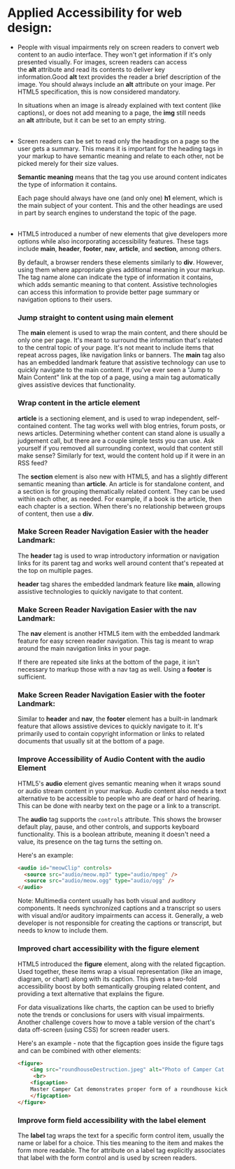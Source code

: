 # Applied Accessibility for web design:

* People with visual impairments rely on screen readers to convert web content to an audio interface. They won't get information if it's only presented visually. For images, screen readers can access the __alt__ attribute and read its contents to deliver key information.Good __alt__ text provides the reader a brief description of the image. You should always include an __alt__ attribute on your image. Per HTML5 specification, this is now considered mandatory.

	In situations when an image is already explained with text content (like captions), or does not add meaning to 	a page, the __img__ still needs an __alt__ attribute, but it can be set to an empty string.
</br></br>
* Screen readers can be set to read only the headings on a page so the user gets a summary. This means it is important for the heading tags in your markup to have semantic meaning and relate to each other, not be picked merely for their size values.

	__Semantic meaning__ means that the tag you use around content indicates the type of information it contains.

	Each page should always have one (and only one) __h1__ element, which is the main subject of your content. This 	and the other headings are used in part by search engines to understand the topic of the page.
</br></br>
* HTML5 introduced a number of new elements that give developers more options while also incorporating accessibility features. These tags include __main__, __header__, __footer__, __nav__, __article__, and __section__, among others.

	By default, a browser renders these elements similarly to __div__. However, using them where 			appropriate gives additional meaning in your markup. The tag name alone can indicate the type of 			information it contains, which adds semantic meaning to that content. Assistive technologies can access this 	information to provide better page summary or navigation options to their users.

	### Jump straight to content using __main__ element </br>
	The __main__ element is used to wrap the main content, and there should be only one per page. It's meant to 		surround the information that's related to the central topic of your page. It's not meant to include items that 		repeat across pages, like navigation links or banners.
	The __main__ tag also has an embedded landmark feature that assistive technology can use to quickly navigate 	to the main content. If you've ever seen a "Jump to Main Content" link at the top of a page, using a main tag 	automatically gives assistive devices that functionality.

	### Wrap content in the __article__ element </br>
	__article__ is a sectioning element, and is used to wrap independent, self-contained content. The tag works well 		with blog entries, forum posts, or news articles.
	Determining whether content can stand alone is usually a judgement call, but there are a couple simple tests 	you can use. Ask yourself if you removed all surrounding context, would that content still make sense? 			Similarly for text, would the content hold up if it were in an RSS feed?
	
	The __section__ element is also new with HTML5, and has a slightly different semantic meaning than __article__. An article is for standalone content, and a section is for grouping thematically related content. They can be used within each other, as needed. For example, if a book is the article, then each chapter is a section. When there's no relationship between groups of content, then use a __div__.
	
	### Make Screen Reader Navigation Easier with the header Landmark: </br>
	 The __header__ tag is used to wrap introductory information or navigation links for its parent tag and works well around content that's repeated at the top on multiple pages.

	__header__ tag shares the embedded landmark feature like __main__, allowing assistive technologies to quickly navigate 		to that content.
	
	### Make Screen Reader Navigation Easier with the nav Landmark: </br>
	The __nav__ element is another HTML5 item with the embedded landmark feature for easy screen reader navigation. This tag 	is meant to wrap around the main navigation links in your page.

	If there are repeated site links at the bottom of the page, it isn't necessary to markup those with a nav tag as well. 		Using a __footer__ is sufficient.
	
	### Make Screen Reader Navigation Easier with the footer Landmark:  </br>
	Similar to __header__ and __nav__, the __footer__ element has a built-in landmark feature that allows assistive devices to quickly navigate to it. It's primarily used to contain copyright information or links to related documents that usually sit at the bottom of a page.
	
	### Improve Accessibility of Audio Content with the audio Element </br>
	HTML5's __audio__ element gives semantic meaning when it wraps sound or audio stream content in your markup. Audio 	content also needs a text alternative to be accessible to people who are deaf or hard of hearing. This can be done with 	nearby text on the page or a link to a transcript.

	The __audio__ tag supports the `controls` attribute. This shows the browser default play, pause, and other controls, 	and supports keyboard functionality. This is a boolean attribute, meaning it doesn't need a value, its presence on the tag 	turns the setting on.

	Here's an example:

	```html
	<audio id="meowClip" controls>
	  <source src="audio/meow.mp3" type="audio/mpeg" />
	  <source src="audio/meow.ogg" type="audio/ogg" />
	</audio>
	```

	Note: Multimedia content usually has both visual and auditory components. It needs synchronized captions and a 		transcript so users with visual and/or auditory impairments can access it. Generally, a web developer is not 		responsible for creating the captions or transcript, but needs to know to include them.
	
	### Improved chart accessibility with the figure element </br>
	
	HTML5 introduced the __figure__ element, along with the related figcaption. Used together, these items wrap a visual representation (like an image, diagram, or chart) along with its caption. This gives a two-fold accessibility boost by both semantically grouping related content, and providing a text alternative that explains the figure.

	For data visualizations like charts, the caption can be used to briefly note the trends or conclusions for users with visual impairments. Another challenge covers how to move a table version of the chart's data off-screen (using CSS) for screen reader users.

	Here's an example - note that the figcaption goes inside the figure tags and can be combined with other elements:
	
	```html
	<figure>
  		<img src="roundhouseDestruction.jpeg" alt="Photo of Camper Cat executing a roundhouse kick">
 		 <br>
 	 	<figcaption>
  	  	Master Camper Cat demonstrates proper form of a roundhouse kick.
  		</figcaption>
	</figure>
	```
	
	### Improve form field accessibility with the label element </br>
	The __label__ tag wraps the text for a specific form control item, usually the name or label for a choice. This ties meaning to the item and makes the form more readable. The for attribute on a label tag explicitly associates that label with the form control and is used by screen readers.
	
	
